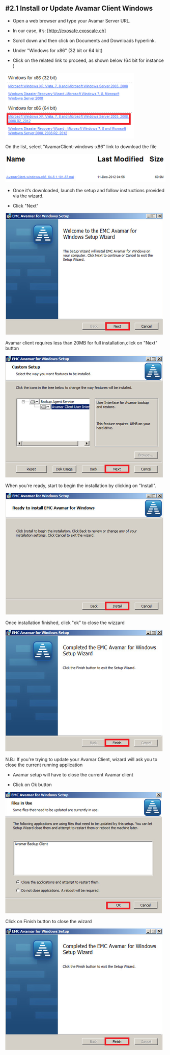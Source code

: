 ## #2.1 Install or Update Avamar Client Windows

* Open a web browser and type your Avamar Server URL.

* In our case, it’s: [http://exosafe.exoscale.ch]

* Scroll down and then click on Documents and Downloads hyperlink.

* Under "Windows for x86" (32 bit or 64 bit)

* Click on the related link to proceed, as shown below (64 bit for instance )

![Folder for Avamar Client Windows](img/AvamarClientWindowsUpdate1.png)


On the list, select "AvamarClient-windows-x86" link to download the file

![File for Avamar Client Windows](img/AvamarClientWindowsUpdate2.png)


* Once it’s downloaded, launch the setup and follow instructions provided via the wizard.

* Click "Next" 

![EMC Avamar for Windows Setup](img/AvamarClientWindowsUpdate3.png)


Avamar client requires less than 20MB for full installation,click on "Next" button

![Custom Setup](img/AvamarClientWindowsUpdate4.png)


When you're ready, start to begin the installation by clicking on "Install".

![Ready to install EMC Avamar for Windows](img/AvamarClientWindowsUpdate5.png)

Once installation finished, click "ok" to close the wizzard 

![Completed the EMC Avamar for Windows Setup Wizard](img/AvamarClientWindowsUpdate7.png)

N.B.: If you're trying to update your Avamar Client, wizard will ask you to close the current running application

* Avamar setup will have to close the current Avamar client

* Click on Ok button

![Files in use](img/AvamarClientWindowsUpdate6.png)


Click on Finish button to close the wizard

![Completed the EMC Avamar for Windows Setup Wizard](img/AvamarClientWindowsUpdate7.png)

[http://exosafe.exoscale.ch]: http://exosafe.exoscale.ch
